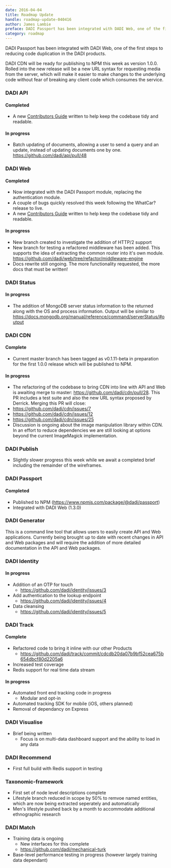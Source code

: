 ```yaml
---
date: 2016-04-04
title: Roadmap Update
handle: roadmap-update-040416
author: James Lambie
preface: DADI Passport has been integrated with DADI Web, one of the first steps to reducing code duplication in the DADI products.
category: roadmap
---
```


DADI Passport has been integrated with DADI Web, one of the first steps to reducing code duplication in the DADI products.

DADI CDN will be ready for publishing to NPM this week as version 1.0.0. Rolled into the new release will be a new URL syntax for requesting media from the server, which will make it easier to make changes to the underlying code without fear of breaking any client code which consumes the service.

### DADI API

#### Completed

* A new [Contributors Guide](https://github.com/dadi/api/blob/master/CONTRIBUTING.md) written to help keep the codebase tidy and readable.

#### In progress

* Batch updating of documents, allowing a user to send a query and an update, instead of updating documents one by one. https://github.com/dadi/api/pull/48

### DADI Web

#### Completed

* Now integrated with the DADI Passport module, replacing the authentication module.
* A couple of bugs quickly resolved this week following the WhatCar? release to live.
* A new [Contributors Guide](https://github.com/dadi/web/blob/master/CONTRIBUTING.md) written to help keep the codebase tidy and readable.

#### In progress

* New branch created to investigate the addition of HTTP/2 support
* New branch for testing a refactored middleware has been added. This supports the idea of extracting the common router into it's own module. https://github.com/dadi/web/tree/refactor/middleware-engine
* Docs rewrite still ongoing. The more functionality requested, the more docs that must be written!

### DADI Status

#### In progress

* The addition of MongoDB server status information to the returned along with the OS and process information. Output will be similar to https://docs.mongodb.org/manual/reference/command/serverStatus/#output

### DADI CDN

#### Complete

* Current master branch has been tagged as v0.1.11-beta in preparation for the first 1.0.0 release which will be published to NPM.

#### In progress

* The refactoring of the codebase to bring CDN into line with API and Web is awaiting merge to master: https://github.com/dadi/cdn/pull/28. This PR includes a test suite and also the new URL syntax proposed by Derrick. Merging this PR will close:
 * https://github.com/dadi/cdn/issues/7
 * https://github.com/dadi/cdn/issues/12
 * https://github.com/dadi/cdn/issues/25
* Discussion is ongoing about the image manipulation library within CDN. In an effort to reduce dependencies we are still looking at options beyond the current ImageMagick implementation.

### DADI Publish

* Slightly slower progress this week while we await a completed brief including the remainder of the wireframes.

### DADI Passport

#### Completed

* Published to NPM (https://www.npmjs.com/package/@dadi/passport)
* Integrated with DADI Web (1.3.0)

### DADI Generator

This is a command line tool that allows users to easily create API and Web applications. Currently being brought up to date with recent changes in API and Web packages and will require the addition of more detailed documentation in the API and Web packages.

### DADI Identity

#### In progress

* Addition of an OTP for touch
	* https://github.com/dadi/identity/issues/3
* Add authentication to the lookup endpoint
	* https://github.com/dadi/identity/issues/4
* Data cleansing
	* https://github.com/dadi/identity/issues/5

### DADI Track

#### Complete

* Refactored code to bring it inline with our other Products
	* https://github.com/dadi/track/commit/cdcdb20da07b9bf52cea675b654dbcf80d2205a6
* Increased test coverage
* Redis support for real time data stream

#### In progress

* Automated front end tracking code in progress
	* Modular and opt-in
* Automated tracking SDK for mobile (iOS, others planned)
* Removal of dependancy on Express

### DADI Visualise

* Brief being written
	* Focus is on multi-data dashboard support and the ability to load in any data

### DADI Recommend

* First full build with Redis support in testing

### Taxonomic-framework

* First set of node level descriptions complete
* Lifestyle branch reduced in scope by 50% to remvoe named entities, which are now being extracted seperately and automatically
* Men's lifestyle pushed back by a month to accommodate additional ethnographic research

### DADI Match

* Training data is ongoing
	* New interfaces for this complete
	* https://github.com/dadi/mechanical-turk
* Base-level performance testing in progress (however largely training data dependant)
